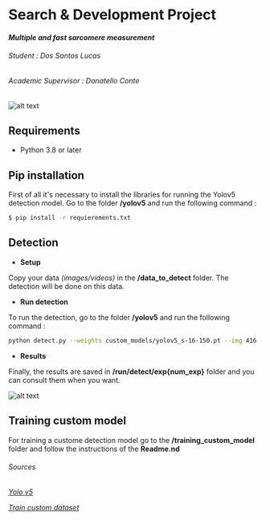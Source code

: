 # Search & Development Project 
#### *Multiple and fast sarcomere measurement*
###### *Student : Dos Santos Lucas*
###### *Academic Supervisor : Donatello Conte*
![alt text](https://drive.google.com/uc?export=view&id=1H_fksBZue4YevwIYFWQ8kVQoYg4UVCEN)

## Requirements 
* Python 3.8 or later

## Pip installation
First of all it's necessary to install the libraries for running the Yolov5 detection model.
Go to the folder **/yolov5** and run the following command :
```bash
$ pip install -r requierements.txt
```

## Detection
* **Setup**

Copy your data *(images/videos)* in the **/data_to_detect** folder. The detection will be done on this data.

* **Run detection**

To run the detection, go to the folder **/yolov5** and run the following command :
```bash
python detect.py --weights custom_models/yolov5_s-16-150.pt --img 416 --conf 0.4 --source ../data_to_detect
```

* **Results**

Finally, the results are saved in **/run/detect/exp{num_exp}** folder and you can consult them when you want.

![alt text](https://drive.google.com/uc?export=view&id=1ezOcnnQNyYXimPNHacGg8mOoDfORDvtj)

## Training custom model

For training a custome detection model go to the **/training_custom_model** folder and follow the instructions of the **Readme.nd**
###### *Sources*
*[Yolo v5](https://github.com/ultralytics/yolov5)*

*[Train custom dataset](https://blog.roboflow.com/how-to-train-yolov5-on-a-custom-dataset/)*


